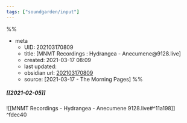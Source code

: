 ```yaml
---
tags: ["soundgarden/input"]
---
```

%%
- meta
	- UID: 202103170809
	- title: [MNMT Recordings : Hydrangea - Anecumene\@9128.live]
	- created: 2021-03-17 08:09
	- last updated: 
	- obsidian url:  [202103170809](obsidian-url-tbd)
	- source: [2021-03-17 - The Morning Pages]
%%

##### [[2021-02-05]]

![[MNMT Recordings - Hydrangea - Anecumene 9128.live#^11a198]] ^fdec40